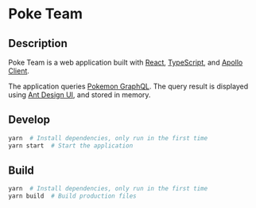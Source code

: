 # Poke Team

## Description

Poke Team is a web application built with [React](https://reactjs.org/),
[TypeScript](https://www.typescriptlang.org/), and [Apollo Client](https://www.apollographql.com/docs/react/).

The application queries [Pokemon GraphQL](https://graphql-pokemon.now.sh/).
The query result is displayed using [Ant Design UI](https://ant.design/), and stored in memory.

## Develop

```bash
yarn  # Install dependencies, only run in the first time
yarn start  # Start the application
```

## Build

```bash
yarn  # Install dependencies, only run in the first time
yarn build  # Build production files
```
